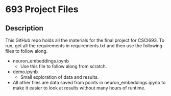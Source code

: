 # 693 Project Files
## Description
This GitHub repo holds all the materials for the final project for CSCI693. To run, get all the requirements in requirements.txt and then use the following files to follow along.
 - neuron_embeddings.ipynb
   - Use this file to follow along from scratch.
 - demo.ipynb
   - Small exploration of data and results.
 - All other files are data saved from points in neuron_embeddings.ipynb to make it easier to look at results without many hours of runtime. 
